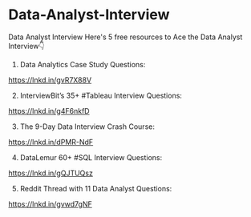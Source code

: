 # Data-Analyst-Interview
Data Analyst Interview
Here's 5 free resources to Ace the Data Analyst Interview👇

1. Data Analytics Case Study Questions:

https://lnkd.in/gvR7X88V

2. InterviewBit’s 35+ #Tableau Interview Questions:

https://lnkd.in/g4F6nkfD

3. The 9-Day Data Interview Crash Course:

https://lnkd.in/dPMR-NdF

4. DataLemur 60+ #SQL Interview Questions:

https://lnkd.in/gQJTUQsz

5. Reddit Thread with 11 Data Analyst Questions:

https://lnkd.in/gvwd7gNF





